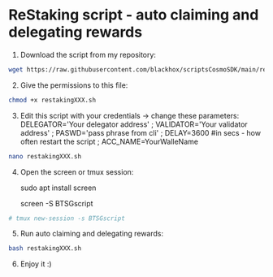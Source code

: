 # ReStaking script - auto claiming and delegating rewards

1. Download the script from my repository:

```bash
wget https://raw.githubusercontent.com/blackhox/scriptsCosmoSDK/main/restakingXXX.sh
```

2. Give the permissions to this file:

```bash
chmod +x restakingXXX.sh
```

3. Edit this script with your credentials -> change these parameters: DELEGATOR='Your delegator address' ;
VALIDATOR='Your validator address' ;
PASWD='pass phrase from cli' ;
DELAY=3600 #in secs - how often restart the script ;
ACC_NAME=YourWalleName 
 
 ```bash
nano restakingXXX.sh
```

4. Open the screen or tmux session:

     sudo apt install screen

     screen -S BTSGscript
 
 ```bash
# tmux new-session -s BTSGscript
```
5. Run auto claiming and delegating rewards:

 ```bash
bash restakingXXX.sh
```
6. Enjoy it :)
